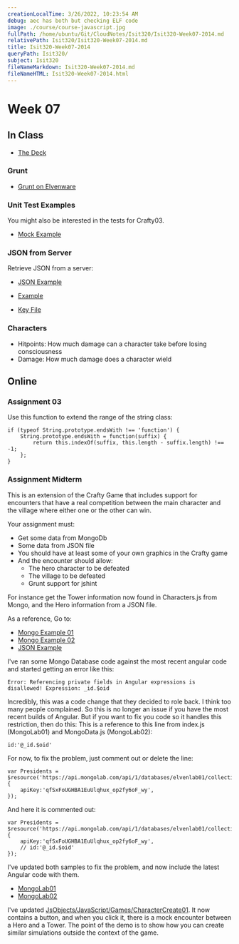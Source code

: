 ```yaml
---
creationLocalTime: 3/26/2022, 10:23:54 AM
debug: aec has both but checking ELF code
image: ./course/course-javascript.jpg
fullPath: /home/ubuntu/Git/CloudNotes/Isit320/Isit320-Week07-2014.md
relativePath: Isit320/Isit320-Week07-2014.md
title: Isit320-Week07-2014
queryPath: Isit320/
subject: Isit320
fileNameMarkdown: Isit320-Week07-2014.md
fileNameHTML: Isit320-Week07-2014.html
---
```



<!-- toc -->
<!-- tocstop -->

Week 07
=======

In Class
--------

- [The Deck](http://bit.ly/172VnGB)

### Grunt

- [Grunt on Elvenware](http://elvenware.com/charlie/development/web/UnitTests/Grunt.html)

### Unit Test Examples

You might also be interested in the tests for Crafty03. 

- [Mock Example](/charlie/development/web/JavaScript/Angular.html#basicMock)

### JSON from Server

Retrieve JSON from a server:

- [JSON Example](/charlie/development/web/JavaScript/Angular.html#jsonFromServer)

- [Example](https://github.com/charliecalvert/JsObjects/tree/master/JavaScript/Design/JsonFromServer)
- [Key File](https://github.com/charliecalvert/JsObjects/blob/master/JavaScript/Design/JsonFromServer/index.js)

### Characters

- Hitpoints: How much damage can a character take before losing consciousness
- Damage: How much damage does a character wield

Online
------

### Assignment 03

Use this function to extend the range of the string class:

```
if (typeof String.prototype.endsWith !== 'function') {
    String.prototype.endsWith = function(suffix) {
        return this.indexOf(suffix, this.length - suffix.length) !== -1;
    };
}
```

### Assignment Midterm

This is an extension of the Crafty Game that includes support for 
encounters that have a real competition between the main character
and the village where either one or the other can win.

Your assignment must:

- Get some data from MongoDb
- Some data from JSON file
- You should have at least some of your own graphics in the Crafty game
- And the encounter should allow:
	- The hero character to be defeated 
	- The village to be defeated 
	- Grunt support for jshint

For instance get the Tower information now found in Characters.js 
from Mongo, and the Hero information from a JSON file.

As a reference, Go to:

- [Mongo Example 01](https://github.com/charliecalvert/JsObjects/tree/master/Data/MongoLab01)
- [Mongo Example 02](https://github.com/charliecalvert/JsObjects/tree/master/Data/MongoLab02)
- [JSON Example](https://github.com/charliecalvert/JsObjects/tree/master/JavaScript/Design/JsonFromServer)

I've ran some Mongo Database code against the most recent angular
code and started getting an error like this:

	Error: Referencing private fields in Angular expressions is disallowed! Expression: _id.$oid

Incredibly, this was a code change that they decided to role back. I 
think too many people complained. So this is no longer an issue if 
you have the most recent builds of Angular. But if you want to fix 
you code so it handles this restriction, then do this: This is a 
reference to this line from index.js (MongoLab01) and MongoData.js 
(MongoLab02):

	id:'@_id.$oid'

For now, to fix the problem, just comment out or delete the line:

```
var Presidents = $resource('https://api.mongolab.com/api/1/databases/elvenlab01/collections/Presidents/:id', {
	apiKey:'qfSxFoUGHBA1EuUlqhux_op2fy6oF_wy',     
});
```

And here it is commented out:

```
var Presidents = $resource('https://api.mongolab.com/api/1/databases/elvenlab01/collections/Foo/:id', {      
	apiKey:'qfSxFoUGHBA1EuUlqhux_op2fy6oF_wy',
	// id:'@_id.$oid'
});
```

I've updated both samples to fix the problem, and now include the
latest Angular code with them.

- [MongoLab01](https://github.com/charliecalvert/JsObjects/tree/master/Data/MongoLab01)
- [MongoLab02](https://github.com/charliecalvert/JsObjects/tree/master/Data/MongoLab02)

I've updated [JsObjects/JavaScript/Games/CharacterCreate01](https://github.com/charliecalvert/JsObjects/tree/master/JavaScript/Games/CharacterCreate01). It now contains
a button, and when you click it, there is a mock encounter between 
a Hero and a Tower. The point of the demo is to show how you can 
create similar simulations outside the context of the game. 

